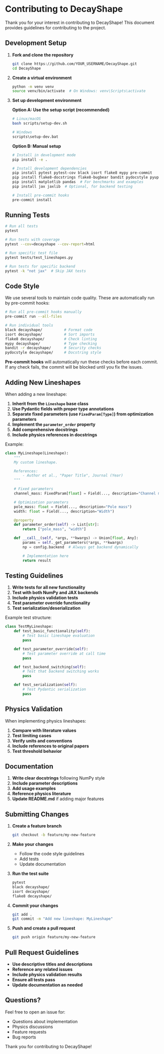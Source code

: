 # Contributing to DecayShape

Thank you for your interest in contributing to DecayShape! This document provides guidelines for contributing to the project.

## Development Setup

1. **Fork and clone the repository**
   ```bash
   git clone https://github.com/YOUR_USERNAME/DecayShape.git
   cd DecayShape
   ```

2. **Create a virtual environment**
   ```bash
   python -m venv venv
   source venv/bin/activate  # On Windows: venv\Scripts\activate
   ```

3. **Set up development environment**

   **Option A: Use the setup script (recommended)**
   ```bash
   # Linux/macOS
   bash scripts/setup-dev.sh

   # Windows
   scripts\setup-dev.bat
   ```

   **Option B: Manual setup**
   ```bash
   # Install in development mode
   pip install -e .

   # Install development dependencies
   pip install pytest pytest-cov black isort flake8 mypy pre-commit
   pip install flake8-docstrings flake8-bugbear bandit pydocstyle pyupgrade autoflake
   pip install matplotlib pandas  # For benchmarks and examples
   pip install jax jaxlib  # Optional, for backend testing

   # Install pre-commit hooks
   pre-commit install
   ```

## Running Tests

```bash
# Run all tests
pytest

# Run tests with coverage
pytest --cov=decayshape --cov-report=html

# Run specific test file
pytest tests/test_lineshapes.py

# Run tests for specific backend
pytest -k "not jax"  # Skip JAX tests
```

## Code Style

We use several tools to maintain code quality. These are automatically run by pre-commit hooks:

```bash
# Run all pre-commit hooks manually
pre-commit run --all-files

# Run individual tools
black decayshape/          # Format code
isort decayshape/          # Sort imports
flake8 decayshape/         # Check linting
mypy decayshape/           # Type checking
bandit -r decayshape/      # Security checks
pydocstyle decayshape/     # Docstring style
```

**Pre-commit hooks** will automatically run these checks before each commit. If any check fails, the commit will be blocked until you fix the issues.

## Adding New Lineshapes

When adding a new lineshape:

1. **Inherit from the `Lineshape` base class**
2. **Use Pydantic fields with proper type annotations**
3. **Separate fixed parameters (use `FixedParam[Type]`) from optimization parameters**
4. **Implement the `parameter_order` property**
5. **Add comprehensive docstrings**
6. **Include physics references in docstrings**

Example:
```python
class MyLineshape(Lineshape):
    """
    My custom lineshape.

    References:
        - Author et al., "Paper Title", Journal (Year)
    """

    # Fixed parameters
    channel_mass: FixedParam[float] = Field(..., description="Channel mass")

    # Optimization parameters
    pole_mass: float = Field(..., description="Pole mass")
    width: float = Field(..., description="Width")

    @property
    def parameter_order(self) -> List[str]:
        return ["pole_mass", "width"]

    def __call__(self, *args, **kwargs) -> Union[float, Any]:
        params = self._get_parameters(*args, **kwargs)
        np = config.backend  # Always get backend dynamically

        # Implementation here
        return result
```

## Testing Guidelines

1. **Write tests for all new functionality**
2. **Test with both NumPy and JAX backends**
3. **Include physics validation tests**
4. **Test parameter override functionality**
5. **Test serialization/deserialization**

Example test structure:
```python
class TestMyLineshape:
    def test_basic_functionality(self):
        # Test basic lineshape evaluation
        pass

    def test_parameter_override(self):
        # Test parameter override at call time
        pass

    def test_backend_switching(self):
        # Test that backend switching works
        pass

    def test_serialization(self):
        # Test Pydantic serialization
        pass
```

## Physics Validation

When implementing physics lineshapes:

1. **Compare with literature values**
2. **Test limiting cases**
3. **Verify units and conventions**
4. **Include references to original papers**
5. **Test threshold behavior**

## Documentation

1. **Write clear docstrings** following NumPy style
2. **Include parameter descriptions**
3. **Add usage examples**
4. **Reference physics literature**
5. **Update README.md** if adding major features

## Submitting Changes

1. **Create a feature branch**
   ```bash
   git checkout -b feature/my-new-feature
   ```

2. **Make your changes**
   - Follow the code style guidelines
   - Add tests
   - Update documentation

3. **Run the test suite**
   ```bash
   pytest
   black decayshape/
   isort decayshape/
   flake8 decayshape/
   ```

4. **Commit your changes**
   ```bash
   git add .
   git commit -m "Add new lineshape: MyLineshape"
   ```

5. **Push and create a pull request**
   ```bash
   git push origin feature/my-new-feature
   ```

## Pull Request Guidelines

- **Use descriptive titles and descriptions**
- **Reference any related issues**
- **Include physics validation results**
- **Ensure all tests pass**
- **Update documentation as needed**

## Questions?

Feel free to open an issue for:
- Questions about implementation
- Physics discussions
- Feature requests
- Bug reports

Thank you for contributing to DecayShape!
